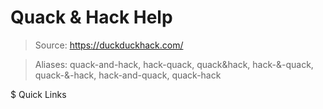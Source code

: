 # Quack & Hack Help

> Source: https://duckduckhack.com/

> Aliases: quack-and-hack, hack-quack, quack&hack, hack-&-quack, quack-&-hack, hack-and-quack, quack-hack

$ Quick Links
